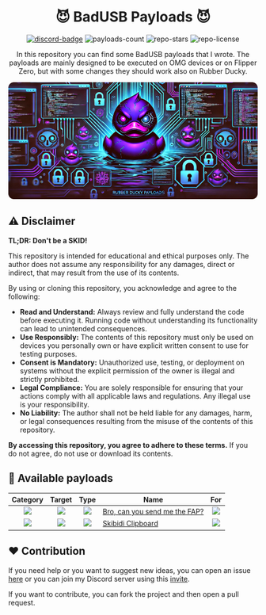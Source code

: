 <div align="center">
    <h1>😈 BadUSB Payloads 😈</h1>
    <div>
        <a href="https://discord.gg/5vrJbbW3ve"><img src="https://img.shields.io/badge/Discord%20server-7289da?style=for-the-badge&logo=discord&logoColor=white" alt="discord-badge" /></a>
        <img src="https://img.shields.io/badge/-2%20Payloads-A3CB38?style=for-the-badge" alt="payloads-count" />
        <img src="https://img.shields.io/github/stars/cyberartemio/badusb-payloads?style=for-the-badge" alt="repo-stars" />
        <img src="https://img.shields.io/github/license/cyberartemio/badusb-payloads?style=for-the-badge" alt="repo-license" />
    </div>
    <p>In this repository you can find some BadUSB payloads that I wrote. The payloads are mainly designed to be executed on OMG devices or on Flipper Zero, but with some changes they should work also on Rubber Ducky.</p>
    <img src=".github/assets/resources/ducky-payloads-banner.png" alt="repo-banner" />
</div>

## ⚠️ Disclaimer
**TL;DR: Don't be a SKID!**

This repository is intended for educational and ethical purposes only. The author does not assume any responsibility for any damages, direct or indirect, that may result from the use of its contents.

By using or cloning this repository, you acknowledge and agree to the following:

- **Read and Understand:** Always review and fully understand the code before executing it. Running code without understanding its functionality can lead to unintended consequences.
- **Use Responsibly:** The contents of this repository must only be used on devices you personally own or have explicit written consent to use for testing purposes.
- **Consent is Mandatory:** Unauthorized use, testing, or deployment on systems without the explicit permission of the owner is illegal and strictly prohibited.
- **Legal Compliance:** You are solely responsible for ensuring that your actions comply with all applicable laws and regulations. Any illegal use is your responsibility.
- **No Liability:** The author shall not be held liable for any damages, harm, or legal consequences resulting from the misuse of the contents of this repository.

**By accessing this repository, you agree to adhere to these terms.** If you do not agree, do not use or download its contents.

## 🚀 Available payloads
| **Category** | **Target** | **Type** | **Name** | **For** |
| :---: | :---: | :---: | --- | :---: |
| ![](https://img.shields.io/badge/-%F0%9F%A4%96%20Execution-blue?style=for-the-badge&labelColor=blue) | ![](https://img.shields.io/badge/Linux-FCC624?style=for-the-badge&logo=linux&logoColor=black) | ![](https://img.shields.io/badge/-%E2%9A%92%EF%B8%8F%20Benign-009432?style=for-the-badge&labelColor=009432) | [Bro, can you send me the FAP?](./execution/bro_can_you_send_me_the_fap/README.md) | ![](https://img.shields.io/badge/-%F0%9F%90%AC%20Flipper-FF8200?style=for-the-badge&labelColor=FF8200) |
| ![](https://img.shields.io/badge/-%F0%9F%92%B0%20Exfiltration-purple?style=for-the-badge) | ![](https://img.shields.io/badge/mac%20os-000000?style=for-the-badge&logo=apple&logoColor=white) | ![](https://img.shields.io/badge/-%E2%9A%92%EF%B8%8F%20Malicious-EA2027?style=for-the-badge) | [Skibidi Clipboard](./exfiltration/skibidi_clipboard/README.md) | ![](https://img.shields.io/badge/-%F0%9F%98%88%20OMG-black?style=for-the-badge) |

## ❤️ Contribution

If you need help or you want to suggest new ideas, you can open an issue [here](https://github.com/cyberartemio/badusb-payloads/issues/new) or you can join my Discord server using this [invite](https://discord.gg/5vrJbbW3ve).

If you want to contribute, you can fork the project and then open a pull request.